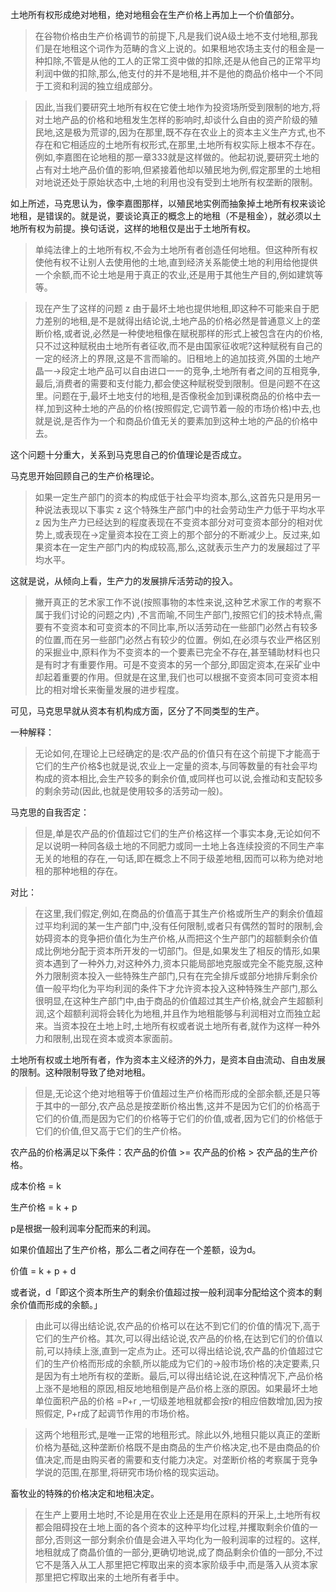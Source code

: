土地所有权形成绝对地租，绝对地租会在生产价格上再加上一个价值部分。

> 在谷物价格由生产价格调节的前提下,凡是我们说A级土地不支付地租,那我们是在地租这个词作为范畴的含义上说的。如果租地农场主支付的租金是一种扣除,不管是从他的工人的正常工资中做的扣除,还是从他自己的正常平均利润中做的扣除,那么,他支付的并不是地租,并不是他的商品价格中一个不同于工资和利润的独立组成部分。

> 因此,当我们要研究土地所有权在它使土地作为投资场所受到限制的地方,将对土地产品的价格和地租发生怎样的影响时,却谈什么自由的资产阶级的殖民地,这是极为荒谬的,因为在那里,既不存在农业上的资本主义生产方式,也不存在和它相适应的土地所有权形式,在那里,土地所有权实际上根本不存在。例如,李嘉图在论地租的那一章333就是这样做的。他起初说,要研究土地的占有对土地产品价值的影响,但紧接着他却以殖民地为例,假定那里的土地相对地说还处于原始状态中,土地的利用也没有受到土地所有权垄断的限制。

如上所述，马克思认为，像李嘉图那样，以殖民地实例而抽象掉土地所有权来谈论地租，是错误的。就是说，要谈论真正的概念上的地租（不是租金），就必须以土地所有权为前提。换句话说，这样的地租仅是出于土地所有权。

> 单纯法律上的土地所有权,不会为土地所有者创造任何地租。但这种所有权使他有权不让别人去使用他的土地,直到经济关系能使土地的利用给他提供一个余额,而不论土地是用于真正的农业,还是用于其他生产目的,例如建筑等等。

> 现在产生了这样的问题 z 由于最坏土地也提供地租,即这种不可能来自于肥力差别的地租,是不是就得出结论说,土地产品的价格必然是普通意义上的垄断价格,或者说,必然是一种使地租像在赋税那样的形式上被包含在内的价格,只不过这种赋税由土地所有者征收,而不是由国家征收呢?这种赋税有自己的一定的经济上的界限,这是不言而喻的。旧租地上的追加技资,外国的土地产晶一→段定土地产品可以自由进口一一的竞争,土地所有者之间的互相竞争,最后,消费者的需要和支付能力,都会使这种赋税受到限制。但是问题不在这里。问题在于,最坏土地支付的地租,是否像税金加到课税商品的价格中去一样,加到这种土地的产品的价格(按照假定,它调节着一般的市场价格)中去,也就是说,是否作为一个和商品价值无关的要素加到这种土地的产品的价格中去。

这个问题十分重大，关系到马克思自己的价值理论是否成立。

马克思开始回顾自己的生产价格理论。

> 如果一定生产部门的资本的构成低于社会平均资本,那么,这首先只是用另一种说法表现以下事实 z 这个特殊生产部门中的社会劳动生产力低于平均水平 z 因为生产力已经达到的程度表现在不变资本部分对可变资本部分的相对优势上,或表现在→定量资本投在工资上的那个部分的不断减少上。反过来,如果资本在一定生产部门内的构成较高,那么,这就表示生产力的发展超过了平均水平。

这就是说，从倾向上看，生产力的发展排斥活劳动的投入。

> 撇开真正的艺术家工作不说(按照事物的本性来说,这种艺术家工作的考察不属于我们讨论的问题之内) ,不言而喻,不同生产部门,按照它们的技术特点,需要有不变资本和可变资本的不同比率,所以活劳动在一些部门必然占有较多的位置,而在另一些部门必然占有较少的位置。例如,在必须与农业严格区别的采掘业中,原料作为不变资本的一个要素已完全不存在,甚至辅助材料也只是有时才有重要作用。可是不变资本的另一个部分,即固定资本,在采矿业中却起着重要的作用。但就是在这里,我们也可以根据不变资本同可变资本相比的相对增长来衡量发展的进步程度。

可见，马克思早就从资本有机构成方面，区分了不同类型的生产。

一种解释：

> 无论如何,在理论上已经确定的是:农产品的价值只有在这个前提下才能高于它们的生产价格$也就是说,农业上一定量的资本,与同等数量的有社会平均构成的资本相比,会生产较多的剩余价值,或同样也可以说,会推动和支配较多的剩余劳动(因此,也就是使用较多的活劳动一般)。

马克思的自我否定：

> 但是,单是农产品的价值超过它们的生产价格这样一个事实本身,无论如何不足以说明一种同各级土地的不同肥力或同一土地上各连续投资的不同生产率无关的地租的存在,一句话,即在概念上不同于级差地租,因而可以称为绝对地租的那种地租的存在。

对比：

>在这里,我们假定,例如,在商品的价值高于其生产价格或所生产的剩余价值超过平均利润的某一生产部门中,没有任何限制,或者只有偶然的暂时的限制,会妨碍资本的竞争把价值化为生产价格,从而把这个生产部门的超额剩余价值成比例地分配于资本所开发的一切部门。但是,如果发生了相反的情形,如果资本遇到了一种外力,对这种外力,资本只能局部地克服或完全不能克服,这种外力限制资本投入一些特殊生产部门,只有在完全排斥或部分地排斥剩余价值一般平均化为平均利润的条件下才允许资本投入这种特殊生产部门,那么很明显,在这种生产部门中,由于商品的价值超过其生产价格,就会产生超额利润,这个超额利润将会转化为地租,并且作为地租能够与利润相对立而独立起来。当资本投在土地上时,土地所有权或者说土地所有者,就作为这样一种外力和限制,出现在资本或资本家面前。

土地所有权或土地所有者，作为资本主义经济的外力，是资本自由流动、自由发展的限制。这种限制导致了绝对地租。

> 但是,无论这个绝对地租等于价值超过生产价格而形成的全部余额,还是只等于其中的一部分,农产品总是按垄断价格出售,这并不是因为它们的价格高于它们的价值,而是因为它们的价格等于它们的价值,或者,因为它们的价格低于它们的价值,但又高于它们的生产价格。

农产品的价格满足以下条件：农产品的价值 >= 农产品的价格 > 农产品的生产价格。

成本价格 = k

生产价格 = k + p

p是根据一般利润率分配而来的利润。

如果价值超出了生产价格，那么二者之间存在一个差额，设为d。

价值 = k + p + d

或者说，d「即这个资本所生产的剩余价值超过按一般利润率分配给这个资本的剩余价值而形成的余额。」

> 由此可以得出结论说,农产品的价格可以在达不到它们的价值的情况下,高于它们的生产价格。其次,可以得出结论说,农产品的价格,在达到它们的价值以前,可以持续上涨,直到一定点为止。还可以得出结论说,农产晶的价值超过它们的生产价格而形成的余额,所以能成为它们的→般市场价格的决定要素,只是因为有土地所有权的垄断。最后,可以得出结论说,在这种情况下,产品价格上涨不是地租的原因,相反地地租倒是产品价格上涨的原因。如果最坏土地单位面积产品的价格 =P+r ,一切级差地租就都会按r的相应倍数增加,因为按照假定, P+r成了起调节作用的市场价格。

> 这两个地租形式,是唯一正常的地租形式。除此以外,地租只能以真正的垄断价格为基础,这种垄断价格既不是由商品的生产价格决定,也不是由商品的价值决定,而是由购买者的需要和支付能力决定。对垄断价格的考察属于竞争学说的范围,在那里,将研究市场价格的现实运动。

畜牧业的特殊的价格决定和地租决定。

> 在生产上要用土地时,不论是用在农业上还是用在原料的开采上,土地所有权都会阻碍投在土地上面的各个资本的这种平均化过程,并攫取剩余价值的一部分,否则这一部分剩余价值是会进入平均化为一般利润率的过程的。这样,地租就成了商晶价值的一部分,更确切地说,成了商品剩余价值的一部分,不过它不是落入从工人那里把它榨取出来的资本家阶级手中,而是落入从资本家那里把它榨取出来的土地所有者手中。
